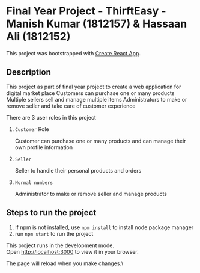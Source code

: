 # Final Year Project - ThirftEasy - Manish Kumar (1812157) & Hassaan Ali (1812152)

This project was bootstrapped with [Create React App](https://github.com/facebook/create-react-app).

## Description 
This project as part of final year project to create a web application for digital market place
Customers can purchase one or many products
Multiple sellers sell and manage multiple items 
Administrators to make or remove seller and take care of customer experience

There are 3 user roles in this project

1. `Customer` Role 

    Customer can purchase one or many products and can manage their own profile information 


2. `Seller` 

   Seller to handle their personal products and orders


3. `Normal numbers` 

    Administrator to make or remove seller and manage products

## Steps to run the project

1. If npm is not installed, use `npm install` to install node package manager
2. run `npm start` to run the project

This project runs in the development mode.\
Open [http://localhost:3000](http://localhost:3000) to view it in your browser.

The page will reload when you make changes.\
